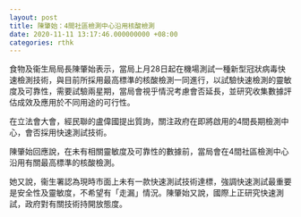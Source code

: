 ```yaml
---
layout: post
title: 陳肇始：4間社區檢測中心沿用核酸檢測
date: 2020-11-11 13:17:46.000000000 +08:00
categories: rthk
---
```


食物及衞生局局長陳肇始表示，當局上月28日起在機場測試一種新型冠狀病毒快速檢測技術，與目前所採用最高標準的核酸檢測一同進行，以試驗快速檢測的靈敏度及可靠性，需要試驗兩星期，當局會視乎情況考慮會否延長，並研究收集數據評估成效及應用於不同用途的可行性。

在立法會大會，經民聯的盧偉國提出質詢，關注政府在即將啟用的4間長期檢測中心，會否採用快速測試技術。

陳肇始回應說，在未有相關靈敏度及可靠性的數據前，當局會在4間社區檢測中心沿用有關最高標準的核酸檢測。

她又說，衞生署認為現時市面上未有一款快速測試技術達標，強調快速測試最重要是安全性及靈敏度，不希望有「走漏」情況。陳肇始又說，國際上正研究快速測試，政府對有關技術持開放態度。
